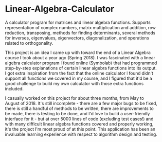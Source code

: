 # Linear-Algebra-Calculator
A calculator program for matrices and linear algebra functions. Supports representation of complex numbers, matrix multiplication and addition, row reduction, transposing, methods for finding determinants, several methods for inverses, eigenvalues, eigenvectors, diagonalization, and operations related to orthogonality.

This project is an idea I came up with toward the end of a Linear Algebra course I took about a year ago (Spring 2018). I was fascinated with a linear algebra calculator program I found online (Symbolab) that had programmed step-by-step explanations of certain linear algebra functions into its output. I got extra inspiration from the fact that the online calculator I found didn't support all functions we covered in my course, and I figured that it'd be a good challenge to build my own calculator with those extra functions included.

I casually worked on this project for about three months, from May to August of 2018. It's still incomplete - there are a few major bugs to be fixed, there is still a handful of methods to be written, there are improvements to be made, there is testing to be done, and I'd love to build a user-friendly interface for it - but at over 5000 lines of code (excluding test cases!) and with many difficult linear algebra functions covered and properly working, it's the project I'm most proud of at this point. This application has been an invaluable learning experience with respect to algorithm design and testing.
